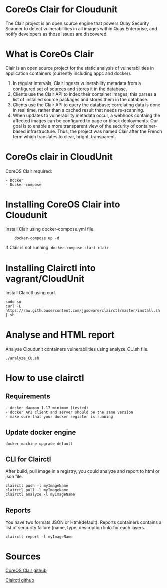 # CoreOs Clair for Cloudunit
The Clair project is an open source engine that powers Quay Security Scanner to detect vulnerabilities in all images within Quay Enterprise, and notify developers as those issues are discovered.

# What is CoreOs Clair
Clair is an open source project for the static analysis of vulnerabilities in application containers (currently including appc and docker).
1. In regular intervals, Clair ingests vulnerability metadata from a configured set of sources and stores it in the database.
2. Clients use the Clair API to index their container images; this parses a list of installed source packages and stores them in the database.
3. Clients use the Clair API to query the database; correlating data is done in real time, rather than a cached result that needs re-scanning.
4. When updates to vulnerability metadata occur, a webhook containg the affected images can be configured to page or block deployments.
Our goal is to enable a more transparent view of the security of container-based infrastructure. Thus, the project was named Clair after the French term which translates to clear, bright, transparent.

# CoreOs clair in CloudUnit

CoreOS Clair required:

    - Docker
    - Docker-compose 

# Installing CoreOS Clair into Cloudunit

Install Clair using docker-compose.yml file.

```
    docker-compose up -d
```

If Clair is not running: `docker-compose start clair`

# Installing Clairctl into vagrant/CloudUnit

Install Clairctl using curl.

```
sudo su 
curl -L https://raw.githubusercontent.com/jgsqware/clairctl/master/install.sh | sh
```


# Analyse and HTML report

Analyse Cloudunit containers vulnerabilities using analyze_CU.sh file.

    ./analyze_CU.sh

# How to use clairctl

## Requirements

    - docker daemon 1.17 minimum (tested)
    - docker API client and server should be the same version
    - make sure that your docker register is running

## Update docker engine 

```
docker-machine upgrade default
```

## CLI for Clairctl

After build, pull image in a registry, you could analyze and report to html or json file.

```
clairctl push -l myImageName
clairctl pull -l myImageName
clairctl analyze -l myImageName
```

## Reports
You have two formats JSON or Html(default). Reports containers contains a list of sercurity failure (name, type, description link) for each layers.

```
clairctl report -l myImageName 
```

# Sources

[CoreOS Clair github](https://github.com/coreos/clair)

[Clairctl github](https://github.com/jgsqware/clairctl)
